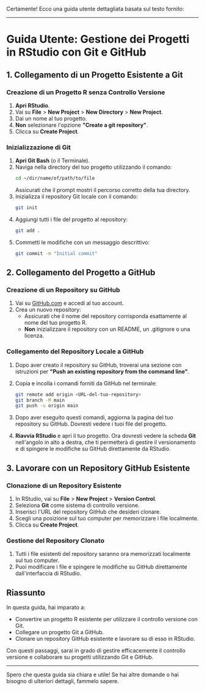 Certamente! Ecco una guida utente dettagliata basata sul testo fornito:

---

# Guida Utente: Gestione dei Progetti in RStudio con Git e GitHub

## 1. Collegamento di un Progetto Esistente a Git

### Creazione di un Progetto R senza Controllo Versione

1. **Apri RStudio**.
2. Vai su **File** > **New Project** > **New Directory** > **New Project**.
3. Dai un nome al tuo progetto.
4. **Non** selezionare l'opzione **"Create a git repository"**.
5. Clicca su **Create Project**.

### Inizializzazione di Git

1. **Apri Git Bash** (o il Terminale).
2. Naviga nella directory del tuo progetto utilizzando il comando:
   ```bash
   cd ~/dir/name/of/path/to/file
   ```
   Assicurati che il prompt mostri il percorso corretto della tua directory.
3. Inizializza il repository Git locale con il comando:
   ```bash
   git init
   ```
4. Aggiungi tutti i file del progetto al repository:
   ```bash
   git add .
   ```
5. Commetti le modifiche con un messaggio descrittivo:
   ```bash
   git commit -m "Initial commit"
   ```

## 2. Collegamento del Progetto a GitHub

### Creazione di un Repository su GitHub

1. Vai su [GitHub.com](https://github.com) e accedi al tuo account.
2. Crea un nuovo repository:
   - Assicurati che il nome del repository corrisponda esattamente al nome del tuo progetto R.
   - **Non** inizializzare il repository con un README, un .gitignore o una licenza.

### Collegamento del Repository Locale a GitHub

1. Dopo aver creato il repository su GitHub, troverai una sezione con istruzioni per **"Push an existing repository from the command line"**.
2. Copia e incolla i comandi forniti da GitHub nel terminale:
   ```bash
   git remote add origin <URL-del-tuo-repository>
   git branch -M main
   git push -u origin main
   ```
3. Dopo aver eseguito questi comandi, aggiorna la pagina del tuo repository su GitHub. Dovresti vedere i tuoi file del progetto.

4. **Riavvia RStudio** e apri il tuo progetto. Ora dovresti vedere la scheda **Git** nell'angolo in alto a destra, che ti permetterà di gestire il versionamento e di spingere le modifiche su GitHub direttamente da RStudio.

## 3. Lavorare con un Repository GitHub Esistente

### Clonazione di un Repository Esistente

1. In RStudio, vai su **File** > **New Project** > **Version Control**.
2. Seleziona **Git** come sistema di controllo versione.
3. Inserisci l'URL del repository GitHub che desideri clonare.
4. Scegli una posizione sul tuo computer per memorizzare i file localmente.
5. Clicca su **Create Project**.

### Gestione del Repository Clonato

1. Tutti i file esistenti del repository saranno ora memorizzati localmente sul tuo computer.
2. Puoi modificare i file e spingere le modifiche su GitHub direttamente dall'interfaccia di RStudio.

## Riassunto

In questa guida, hai imparato a:

- Convertire un progetto R esistente per utilizzare il controllo versione con Git.
- Collegare un progetto Git a GitHub.
- Clonare un repository GitHub esistente e lavorare su di esso in RStudio.

Con questi passaggi, sarai in grado di gestire efficacemente il controllo versione e collaborare su progetti utilizzando Git e GitHub.

---

Spero che questa guida sia chiara e utile! Se hai altre domande o hai bisogno di ulteriori dettagli, fammelo sapere.
